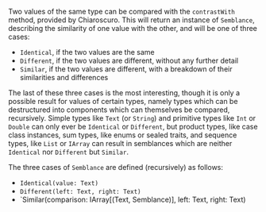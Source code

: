 Two values of the same type can be compared with the `contrastWith` method,
provided by Chiaroscuro. This will return an instance of `Semblance`,
describing the similarity of one value with the other, and will be one of three
cases:
- `Identical`, if the two values are the same
- `Different`, if the two values are different, without any further detail
- `Similar`, if the two values are different, with a breakdown of their
  similarities and differences

The last of these three cases is the most interesting, though it is only a
possible result for values of certain types, namely types which can be
destructured into components which can themselves be compared, recursively.
Simple types like `Text` (or `String`) and primitive types like `Int` or
`Double` can only ever be `Identical` or `Different`, but product types, like
case class instances, sum types, like enums or sealed traits, and sequence
types, like `List` or `IArray` can result in semblances which are neither
`Identical` nor `Different` but `Similar`.

The three cases of `Semblance` are defined (recursively) as follows:
- `Identical(value: Text)`
- `Different(left: Text, right: Text)`
- `Similar(comparison: IArray[(Text, Semblance)], left: Text, right: Text)


